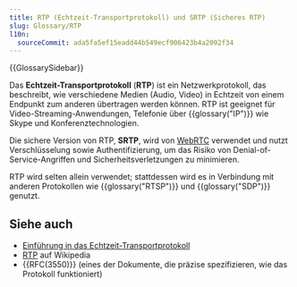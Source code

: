 ```yaml
---
title: RTP (Echtzeit-Transportprotokoll) und SRTP (Sicheres RTP)
slug: Glossary/RTP
l10n:
  sourceCommit: ada5fa5ef15eadd44b549ecf906423b4a2092f34
---
```


{{GlossarySidebar}}

Das **Echtzeit-Transportprotokoll** (**RTP**) ist ein Netzwerkprotokoll, das beschreibt, wie verschiedene Medien (Audio, Video) in Echtzeit von einem Endpunkt zum anderen übertragen werden können. RTP ist geeignet für Video-Streaming-Anwendungen, Telefonie über {{glossary("IP")}} wie Skype und Konferenztechnologien.

Die sichere Version von RTP, **SRTP**, wird von [WebRTC](/de/docs/Web/API/WebRTC_API) verwendet und nutzt Verschlüsselung sowie Authentifizierung, um das Risiko von Denial-of-Service-Angriffen und Sicherheitsverletzungen zu minimieren.

RTP wird selten allein verwendet; stattdessen wird es in Verbindung mit anderen Protokollen wie {{glossary("RTSP")}} und {{glossary("SDP")}} genutzt.

## Siehe auch

- [Einführung in das Echtzeit-Transportprotokoll](/de/docs/Web/API/WebRTC_API/Intro_to_RTP)
- [RTP](https://en.wikipedia.org/wiki/Real-time_Transport_Protocol) auf Wikipedia
- {{RFC(3550)}} (eines der Dokumente, die präzise spezifizieren, wie das Protokoll funktioniert)
